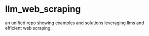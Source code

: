 # llm_web_scraping
an unified repo showing examples and solutions leveraging llms and efficient web scraping
